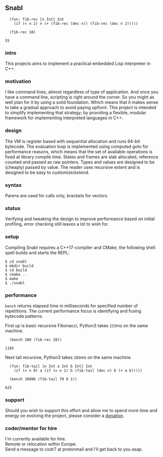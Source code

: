 ## Snabl

```
  (fun: fib-rec [n Int] Int
    (if (< n 2) n (+ (fib-rec (dec n)) (fib-rec (dec n 2)))))

  (fib-rec 10)

55
```

### intro
This projects aims to implement a practical embedded Lisp interpreter in C++.

### motivation
I like command lines, almost regardless of type of application. And once you have a command line, scripting is right around the corner. So you might as well plan for it by using a solid foundation. Which means that it makes sense to take a gradual approach to avoid paying upfront. This project is intended to simplify implementing that strategy; by providing a flexible, modular framework for implementing interpreted languages in C++.

### design
The VM is register based with sequential allocation and runs 64-bit bytecode. The evaluation loop is implemented using computed goto for performance reasons, which means that the set of available operations is fixed at library compile time. States and frames are slab allocated, reference counted and passed as raw pointers. Types and values are designed to be (cheaply) passed by value. The reader uses recursive extent and is designed to be easy to customize/extend.

### syntax
Parens are used for calls only, brackets for vectors.

### status
Verifying and tweaking the design to improve performance based on initial profiling, error checking still leaves a lot to wish for.

### setup
Compiling Snabl requires a C++17-compiler and CMake, the following shell spell builds and starts the REPL:

```
$ cd snabl
$ mkdir build
$ cd build
$ cmake ..
$ make
$ ./snabl
```

### performance
`bench` returns elapsed time in milliseconds for specified number of repetitions. The current performance focus is identifying and fusing bytecode patterns.

First up is basic recursive Fibonacci, Python3 takes `233`ms on the same machine.
```
  (bench 100 (fib-rec 20))

1105
```

Next tail recursive, Python3 takes `105`ms on the same machine.
```
  (fun: fib-tail [n Int a Int b Int] Int
    (if (= n 0) a (if (= n 1) b (fib-tail (dec n) b (+ a b)))))

  (bench 10000 (fib-tail 70 0 1))

625
```

### support
Should you wish to support this effort and allow me to spend more time and energy on evolving the project, please consider a [donation](https://liberapay.com/andreas7/donate).

### coder/mentor for hire
I'm currently available for hire.<br/>
Remote or relocation within Europe.<br/>
Send a message to codr7 at protonmail and I'll get back to you asap.